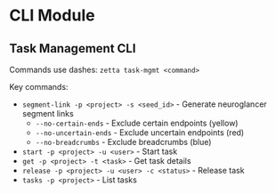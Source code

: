 # CLI Module

## Task Management CLI

Commands use dashes: `zetta task-mgmt <command>`

Key commands:
- `segment-link -p <project> -s <seed_id>` - Generate neuroglancer segment links
  - `--no-certain-ends` - Exclude certain endpoints (yellow)
  - `--no-uncertain-ends` - Exclude uncertain endpoints (red)
  - `--no-breadcrumbs` - Exclude breadcrumbs (blue)
- `start -p <project> -u <user>` - Start task
- `get -p <project> -t <task>` - Get task details
- `release -p <project> -u <user> -c <status>` - Release task
- `tasks -p <project>` - List tasks
